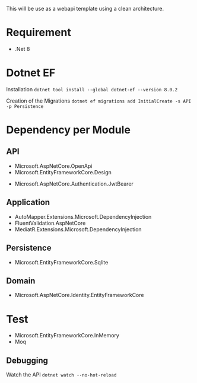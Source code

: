 This will be use as a webapi template using a clean architecture.

# Requirement

- .Net 8

# Dotnet EF

Installation
`dotnet tool install --global dotnet-ef --version 8.0.2`

Creation of the Migrations
`dotnet ef migrations add InitialCreate -s API -p Persistence`

# Dependency per Module

## API

- Microsoft.AspNetCore.OpenApi
- Microsoft.EntityFrameworkCore.Design
<!-- For ASP.Net Identity -->
- Microsoft.AspNetCore.Authentication.JwtBearer

## Application

- AutoMapper.Extensions.Microsoft.DependencyInjection
- FluentValidation.AspNetCore
- MediatR.Extensions.Microsoft.DependencyInjection

## Persistence

- Microsoft.EntityFrameworkCore.Sqlite

## Domain

<!-- For ASP.Net Identity -->

- Microsoft.AspNetCore.Identity.EntityFrameworkCore

# Test

- Microsoft.EntityFrameworkCore.InMemory
- Moq

## Debugging

Watch the API
`dotnet watch --no-hot-reload`
